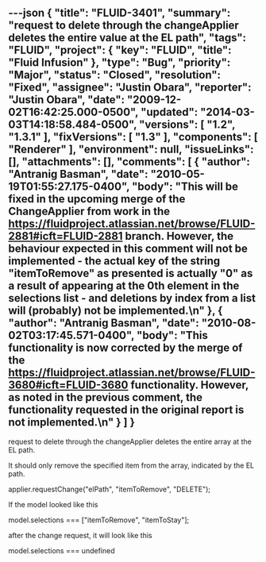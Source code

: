 ---json
{
  "title": "FLUID-3401",
  "summary": "request to delete through the changeApplier deletes the entire value at the EL path",
  "tags": "FLUID",
  "project": {
    "key": "FLUID",
    "title": "Fluid Infusion"
  },
  "type": "Bug",
  "priority": "Major",
  "status": "Closed",
  "resolution": "Fixed",
  "assignee": "Justin Obara",
  "reporter": "Justin Obara",
  "date": "2009-12-02T16:42:25.000-0500",
  "updated": "2014-03-03T14:18:58.484-0500",
  "versions": [
    "1.2",
    "1.3.1"
  ],
  "fixVersions": [
    "1.3"
  ],
  "components": [
    "Renderer"
  ],
  "environment": null,
  "issueLinks": [],
  "attachments": [],
  "comments": [
    {
      "author": "Antranig Basman",
      "date": "2010-05-19T01:55:27.175-0400",
      "body": "This will be fixed in the upcoming merge of the ChangeApplier from work in the <https://fluidproject.atlassian.net/browse/FLUID-2881#icft=FLUID-2881> branch. However, the behaviour expected in this comment will not be implemented - the actual key of the string \"itemToRemove\" as presented is actually \"0\" as a result of appearing at the 0th element in the selections list - and deletions by index from a list will (probably) not be implemented.\n"
    },
    {
      "author": "Antranig Basman",
      "date": "2010-08-02T03:17:45.571-0400",
      "body": "This functionality is now corrected by the merge of the <https://fluidproject.atlassian.net/browse/FLUID-3680#icft=FLUID-3680> functionality. However, as noted in the previous comment, the functionality requested in the original report is not implemented.\n"
    }
  ]
}
---
request to delete through the changeApplier deletes the entire array at the EL path.

It should only remove the specified item from the array, indicated by the EL path.

applier.requestChange("elPath", "itemToRemove", "DELETE");

If the model looked like this

model.selections === \["itemToRemove", "itemToStay"];

after the change request, it will look like this

model.selections === undefined

        